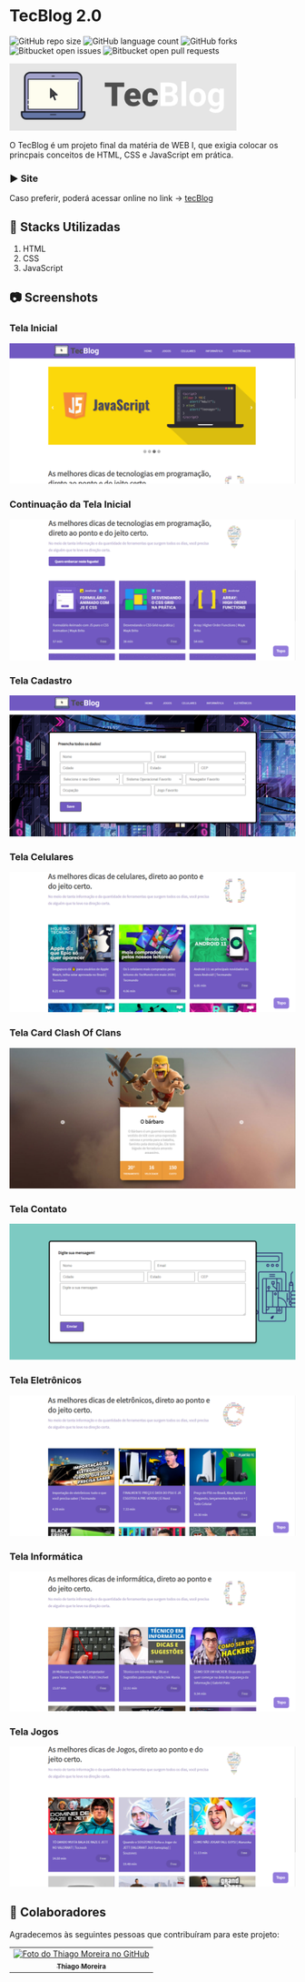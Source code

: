 # TecBlog 2.0

<!---Esses são exemplos. Veja https://shields.io para outras pessoas ou para personalizar este conjunto de escudos. Você pode querer incluir dependências, status do projeto e informações de licença aqui--->

![GitHub repo size](https://img.shields.io/github/repo-size/Thiagomdias22/tecblog2.0?style=for-the-badge)
![GitHub language count](https://img.shields.io/github/languages/count/Thiagomdias22/tecblog2.0?style=for-the-badge)
![GitHub forks](https://img.shields.io/github/forks/Thiagomdias22/tecblog2.0?style=for-the-badge)
![Bitbucket open issues](https://img.shields.io/bitbucket/issues/Thiagomdias22/tecblog2.0?style=for-the-badge)
![Bitbucket open pull requests](https://img.shields.io/bitbucket/pr-raw/Thiagomdias22/tecblog2.0?style=for-the-badge)

<img src="https://github.com/Thiagomdias22/tecblog2.0/blob/master/Screenshots/logo_tecblog.png" width="400px;" alt="Logo iPet">

O TecBlog é um projeto final da matéria de WEB I, que exigia colocar os princpais conceitos de HTML, CSS e JavaScript em prática.

### ▶️ Site

Caso preferir, poderá acessar online no link -> [tecBlog](https://tec-blog.vercel.app/)

## 🔋 Stacks Utilizadas

1. HTML
2. CSS
3. JavaScript

## 📷 Screenshots

### Tela Inicial
![](/Screenshots/tela_inicial1.png)
### Continuação da Tela Inicial
![](/Screenshots/tela_inicial2.png)
### Tela Cadastro
![](/Screenshots/tela_cadastro.png)
### Tela Celulares
![](/Screenshots/tela_celulares.png)
### Tela Card Clash Of Clans
![](/Screenshots/tela_clashOfClans.png)
### Tela Contato
![](/Screenshots/tela_contato.png)
### Tela Eletrônicos
![](/Screenshots/tela_eletronicos.png)
### Tela Informática
![](/Screenshots/tela_informatica.png)
### Tela Jogos
![](/Screenshots/tela_jogos.png)


## 🤝 Colaboradores

Agradecemos às seguintes pessoas que contribuíram para este projeto:

<table>
  <tr>
    <td align="center">
      <a href="#">
        <img src="https://avatars.githubusercontent.com/u/61828200" width="100px;" alt="Foto do Thiago Moreira no GitHub"/><br>
        <sub>
          <b>Thiago Moreira</b>
        </sub>
      </a>
    </td>
  </tr>
</table>
